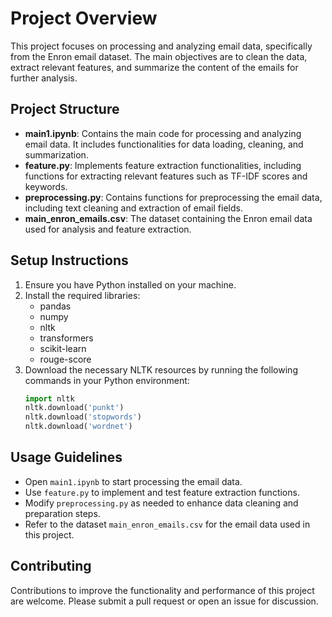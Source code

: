 # Project Overview
This project focuses on processing and analyzing email data, specifically from the Enron email dataset. The main objectives are to clean the data, extract relevant features, and summarize the content of the emails for further analysis.

## Project Structure
- **main1.ipynb**: Contains the main code for processing and analyzing email data. It includes functionalities for data loading, cleaning, and summarization.
- **feature.py**: Implements feature extraction functionalities, including functions for extracting relevant features such as TF-IDF scores and keywords.
- **preprocessing.py**: Contains functions for preprocessing the email data, including text cleaning and extraction of email fields.
- **main_enron_emails.csv**: The dataset containing the Enron email data used for analysis and feature extraction.

## Setup Instructions
1. Ensure you have Python installed on your machine.
2. Install the required libraries:
   - pandas
   - numpy
   - nltk
   - transformers
   - scikit-learn
   - rouge-score
3. Download the necessary NLTK resources by running the following commands in your Python environment:
   ```python
   import nltk
   nltk.download('punkt')
   nltk.download('stopwords')
   nltk.download('wordnet')
   ```

## Usage Guidelines
- Open `main1.ipynb` to start processing the email data.
- Use `feature.py` to implement and test feature extraction functions.
- Modify `preprocessing.py` as needed to enhance data cleaning and preparation steps.
- Refer to the dataset `main_enron_emails.csv` for the email data used in this project.

## Contributing
Contributions to improve the functionality and performance of this project are welcome. Please submit a pull request or open an issue for discussion.